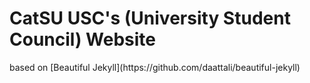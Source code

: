 <h1> CatSU USC's (University Student Council) Website </h1>
<p> based on [Beautiful Jekyll](https://github.com/daattali/beautiful-jekyll) </p>